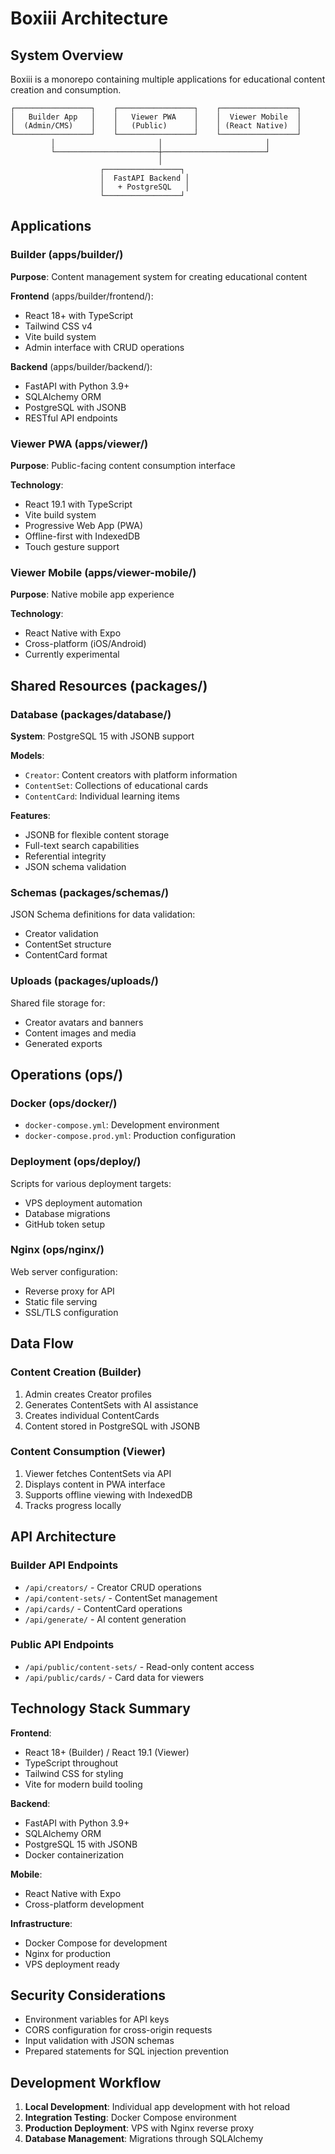 # Boxiii Architecture

## System Overview

Boxiii is a monorepo containing multiple applications for educational content creation and consumption.

```
┌─────────────────┐    ┌─────────────────┐    ┌─────────────────┐
│   Builder App   │    │   Viewer PWA    │    │  Viewer Mobile  │
│  (Admin/CMS)    │    │   (Public)      │    │ (React Native)  │
└─────────────────┘    └─────────────────┘    └─────────────────┘
         │                       │                       │
         └───────────────────────┼───────────────────────┘
                                 │
                    ┌─────────────────┐
                    │  FastAPI Backend │
                    │   + PostgreSQL   │
                    └─────────────────┘
```

## Applications

### Builder (apps/builder/)
**Purpose**: Content management system for creating educational content

**Frontend** (apps/builder/frontend/):
- React 18+ with TypeScript
- Tailwind CSS v4
- Vite build system
- Admin interface with CRUD operations

**Backend** (apps/builder/backend/):
- FastAPI with Python 3.9+
- SQLAlchemy ORM
- PostgreSQL with JSONB
- RESTful API endpoints

### Viewer PWA (apps/viewer/)
**Purpose**: Public-facing content consumption interface

**Technology**:
- React 19.1 with TypeScript
- Vite build system
- Progressive Web App (PWA)
- Offline-first with IndexedDB
- Touch gesture support

### Viewer Mobile (apps/viewer-mobile/)
**Purpose**: Native mobile app experience

**Technology**:
- React Native with Expo
- Cross-platform (iOS/Android)
- Currently experimental

## Shared Resources (packages/)

### Database (packages/database/)
**System**: PostgreSQL 15 with JSONB support

**Models**:
- `Creator`: Content creators with platform information
- `ContentSet`: Collections of educational cards
- `ContentCard`: Individual learning items

**Features**:
- JSONB for flexible content storage
- Full-text search capabilities
- Referential integrity
- JSON schema validation

### Schemas (packages/schemas/)
JSON Schema definitions for data validation:
- Creator validation
- ContentSet structure
- ContentCard format

### Uploads (packages/uploads/)
Shared file storage for:
- Creator avatars and banners
- Content images and media
- Generated exports

## Operations (ops/)

### Docker (ops/docker/)
- `docker-compose.yml`: Development environment
- `docker-compose.prod.yml`: Production configuration

### Deployment (ops/deploy/)
Scripts for various deployment targets:
- VPS deployment automation
- Database migrations
- GitHub token setup

### Nginx (ops/nginx/)
Web server configuration:
- Reverse proxy for API
- Static file serving
- SSL/TLS configuration

## Data Flow

### Content Creation (Builder)
1. Admin creates Creator profiles
2. Generates ContentSets with AI assistance
3. Creates individual ContentCards
4. Content stored in PostgreSQL with JSONB

### Content Consumption (Viewer)
1. Viewer fetches ContentSets via API
2. Displays content in PWA interface
3. Supports offline viewing with IndexedDB
4. Tracks progress locally

## API Architecture

### Builder API Endpoints
- `/api/creators/` - Creator CRUD operations
- `/api/content-sets/` - ContentSet management
- `/api/cards/` - ContentCard operations
- `/api/generate/` - AI content generation

### Public API Endpoints
- `/api/public/content-sets/` - Read-only content access
- `/api/public/cards/` - Card data for viewers

## Technology Stack Summary

**Frontend**:
- React 18+ (Builder) / React 19.1 (Viewer)
- TypeScript throughout
- Tailwind CSS for styling
- Vite for modern build tooling

**Backend**:
- FastAPI with Python 3.9+
- SQLAlchemy ORM
- PostgreSQL 15 with JSONB
- Docker containerization

**Mobile**:
- React Native with Expo
- Cross-platform development

**Infrastructure**:
- Docker Compose for development
- Nginx for production
- VPS deployment ready

## Security Considerations

- Environment variables for API keys
- CORS configuration for cross-origin requests
- Input validation with JSON schemas
- Prepared statements for SQL injection prevention

## Development Workflow

1. **Local Development**: Individual app development with hot reload
2. **Integration Testing**: Docker Compose environment
3. **Production Deployment**: VPS with Nginx reverse proxy
4. **Database Management**: Migrations through SQLAlchemy